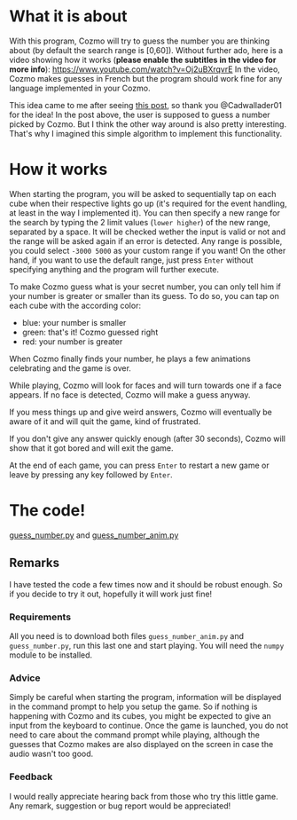 # What it is about
With this program, Cozmo will try to guess the number you are thinking about (by default the search range is [0,60]). Without further ado, here is a video showing how it works (**please enable the subtitles in the video for more info**):
https://www.youtube.com/watch?v=Oj2uBXrqvrE
In the video, Cozmo makes guesses in French but the program should work fine for any language implemented in your Cozmo. 

This idea came to me after seeing [this post](https://forums.anki.com/t/number-guessing-game/10846), so thank you @Cadwallader01 for the idea!
In the post above, the user is supposed to guess a number picked by Cozmo. But I think the other way around is also pretty interesting. That's why I imagined this simple algorithm to implement this functionality.

# How it works
When starting the program, you will be asked to sequentially tap on each cube when their respective lights go up (it's required for the event handling, at least in the way I implemented it). You can then specify a new range for the search by typing the 2 limit values (`lower higher`) of the new range, separated by a space. It will be checked wether the input is valid or not and the range will be asked again if an error is detected. Any range is possible, you could select `-3000 5000` as your custom range if you want!
On the other hand, if you want to use the default range, just press `Enter` without specifying anything and the program will further execute. 

To make Cozmo guess what is your secret number, you can only tell him if your number is greater or smaller than its guess. To do so, you can tap on each cube with the according color:

- blue: your number is smaller
- green: that's it! Cozmo guessed right
- red: your number is greater

When Cozmo finally finds your number, he plays a few animations celebrating and the game is over.

While playing, Cozmo will look for faces and will turn towards one if a face appears. If no face is detected, Cozmo will make a guess anyway.

If you mess things up and give weird answers, Cozmo will eventually be aware of it and will quit the game, kind of frustrated. 

If you don't give any answer quickly enough (after 30 seconds), Cozmo will show that it got bored and will exit the game.

At the end of each game, you can press `Enter` to restart a new game or leave by pressing any key followed by `Enter`. 

# The code!
[guess_number.py](https://github.com/LucasWaelti/Cozmo/blob/master/guess_number/guess_number.py) and 
[guess_number_anim.py](https://github.com/LucasWaelti/Cozmo/blob/master/guess_number/guess_number_anim.py)

## Remarks
I have tested the code a few times now and it should be robust enough. So if you decide to try it out, hopefully it will work just fine!

### Requirements
All you need is to download both files `guess_number_anim.py` and `guess_number.py`, run this last one and start playing. You will need the `numpy` module to be installed. 

### Advice
Simply be careful when starting the program, information will be displayed in the command prompt to help you setup the game. So if nothing is happening with Cozmo and its cubes, you might be expected to give an input from the keyboard to continue. Once the game is launched, you do not need to care about the command prompt while playing, although the guesses that Cozmo makes are also displayed on the screen in case the audio wasn't too good. 

### Feedback
I would really appreciate hearing back from those who try this little game. Any remark, suggestion or bug report would be appreciated!
